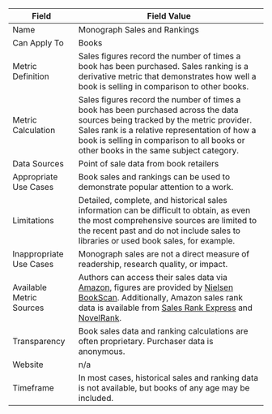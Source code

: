 | Field | Field Value |
|------------------------------|-------------------------------------------------|
| Name | Monograph Sales and Rankings
| Can Apply To | Books
| Metric Definition | Sales figures record the number of times a book has been purchased.  Sales ranking is a derivative metric that demonstrates how well a book is selling in comparison to other books.
| Metric Calculation | Sales figures record the number of times a book has been purchased across the data sources being tracked by the metric provider.  Sales rank is a relative representation of how a book is selling in comparison to all books or other books in the same subject category.
| Data Sources | Point of sale data from book retailers
| Appropriate Use Cases | Book sales and rankings can be used to demonstrate popular attention to a work.
| Limitations | Detailed, complete, and historical sales information can be difficult to obtain, as even the most comprehensive sources are limited to the recent past and do not include sales to libraries or used book sales, for example.
| Inappropriate Use Cases | Monograph sales are not a direct measure of readership, research quality, or impact.
| Available Metric Sources | Authors can access their sales data via [Amazon](https://authorcentral.amazon.com/gp/help?topicID=200580390), figures are provided by [Nielsen BookScan](https://en.wikipedia.org/wiki/Nielsen_BookScan). Additionally, Amazon sales rank data is available from [Sales Rank Express](http://www.salesrankexpress.com/FAQ.html) and [NovelRank](https://www.novelrank.com/faq).
| Transparency | Book sales data and ranking calculations are often proprietary.  Purchaser data is anonymous.
| Website | n/a
| Timeframe | In most cases, historical sales and ranking data is not available, but books of any age may be included.
